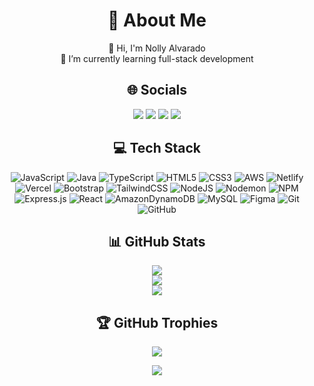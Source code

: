 <div align="center">

<h1>💫 About Me</h1>
<p>👋 Hi, I'm Nolly Alvarado<br/>
🌱 I’m currently learning full-stack development</p>

<h2>🌐 Socials</h2>
<a href="https://facebook.com/dino0o0.saur"><img src="https://img.shields.io/badge/Facebook-%231877F2.svg?logo=Facebook&logoColor=white" /></a>
<a href="https://instagram.com/lee.lvrd"><img src="https://img.shields.io/badge/Instagram-%23E4405F.svg?logo=Instagram&logoColor=white" /></a>
<a href="https://linkedin.com/in/nolly-alvarado"><img src="https://img.shields.io/badge/LinkedIn-%230077B5.svg?logo=linkedin&logoColor=white" /></a>
<a href="mailto:nolly.alvarado17@gmail.com"><img src="https://img.shields.io/badge/Email-D14836?logo=gmail&logoColor=white" /></a>

<h2>💻 Tech Stack</h2>

![JavaScript](https://img.shields.io/badge/javascript-%23323330.svg?style=flat&logo=javascript&logoColor=%23F7DF1E) ![Java](https://img.shields.io/badge/java-%23ED8B00.svg?style=flat&logo=openjdk&logoColor=white) ![TypeScript](https://img.shields.io/badge/typescript-%23007ACC.svg?style=flat&logo=typescript&logoColor=white) ![HTML5](https://img.shields.io/badge/html5-%23E34F26.svg?style=flat&logo=html5&logoColor=white) ![CSS3](https://img.shields.io/badge/css3-%231572B6.svg?style=flat&logo=css3&logoColor=white) ![AWS](https://img.shields.io/badge/AWS-%23FF9900.svg?style=flat&logo=amazon-aws&logoColor=white) ![Netlify](https://img.shields.io/badge/netlify-%23000000.svg?style=flat&logo=netlify&logoColor=#00C7B7) ![Vercel](https://img.shields.io/badge/vercel-%23000000.svg?style=flat&logo=vercel&logoColor=white) ![Bootstrap](https://img.shields.io/badge/bootstrap-%238511FA.svg?style=flat&logo=bootstrap&logoColor=white) ![TailwindCSS](https://img.shields.io/badge/tailwindcss-%2338B2AC.svg?style=flat&logo=tailwind-css&logoColor=white) ![NodeJS](https://img.shields.io/badge/node.js-6DA55F?style=flat&logo=node.js&logoColor=white) ![Nodemon](https://img.shields.io/badge/NODEMON-%23323330.svg?style=flat&logo=nodemon&logoColor=%BBDEAD) ![NPM](https://img.shields.io/badge/NPM-%23CB3837.svg?style=flat&logo=npm&logoColor=white) ![Express.js](https://img.shields.io/badge/express.js-%23404d59.svg?style=flat&logo=express&logoColor=%2361DAFB) ![React](https://img.shields.io/badge/react-%2320232a.svg?style=flat&logo=react&logoColor=%2361DAFB) ![AmazonDynamoDB](https://img.shields.io/badge/Amazon%20DynamoDB-4053D6?style=flat&logo=Amazon%20DynamoDB&logoColor=white) ![MySQL](https://img.shields.io/badge/mysql-4479A1.svg?style=flat&logo=mysql&logoColor=white) ![Figma](https://img.shields.io/badge/figma-%23F24E1E.svg?style=flat&logo=figma&logoColor=white) ![Git](https://img.shields.io/badge/git-%23F05033.svg?style=flat&logo=git&logoColor=white) ![GitHub](https://img.shields.io/badge/github-%23121011.svg?style=flat&logo=github&logoColor=white)

<h2>📊 GitHub Stats</h2>
<img src="[https://github-readme-stats.vercel.app/api?username=dino1210&theme=gotham&hide_border=false&include_all_commits=false&count_private=false](https://github-readme-stats.vercel.app/api?username=dino1210&theme=gotham&hide_border=false&include_all_commits=false&count_private=false)" /><br/>
<img src="[https://nirzak-streak-stats.vercel.app/?user=dino1210&theme=gotham&hide_border=false](https://nirzak-streak-stats.vercel.app/?user=dino1210&theme=gotham&hide_border=false)" /><br/>
<img src="[https://github-readme-stats.vercel.app/api/top-langs/?username=dino1210&theme=gotham&hide_border=false&include_all_commits=false&count_private=false&layout=compact](https://github-readme-stats.vercel.app/api/top-langs/?username=dino1210&theme=gotham&hide_border=false&include_all_commits=false&count_private=false&layout=compact)" />

<h2>🏆 GitHub Trophies</h2>
<img src="https://github-profile-trophy.vercel.app/?username=dino1210&theme=radical&no-frame=true&no-bg=true&margin-w=4" />

[![](https://visitcount.itsvg.in/api?id=dino1210&icon=3&color=0)](https://visitcount.itsvg.in)

</div>
